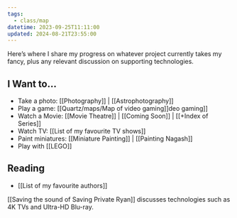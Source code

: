 ```yaml
---
tags:
  - class/map
datetime: 2023-09-25T11:11:00
updated: 2024-08-21T23:55:00
---
```

Here’s where I share my progress on whatever project currently takes my fancy, plus any relevant discussion on supporting technologies.
## I Want to...

- Take a photo: [[Photography]] | [[Astrophotography]]
- Play a game: [[Quartz/maps/Map of video gaming]]deo gaming]]
- Watch a Movie: [[Movie Theatre]] | [[Coming Soon]] | [[+Index of Series]]
- Watch TV: [[List of my favourite TV shows]]
- Paint miniatures: [[Miniature Painting]] | [[Painting Nagash]]
- Play with [[LEGO]]

## Reading
- [[List of my favourite authors]]

[[Saving the sound of Saving Private Ryan]] discusses technologies such as 4K TVs and Ultra-HD Blu-ray.
